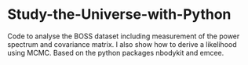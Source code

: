 # Study-the-Universe-with-Python
Code to analyse the BOSS dataset including measurement of the power spectrum and covariance matrix. I also show how to derive a likelihood using MCMC. Based on the python packages nbodykit and emcee.
